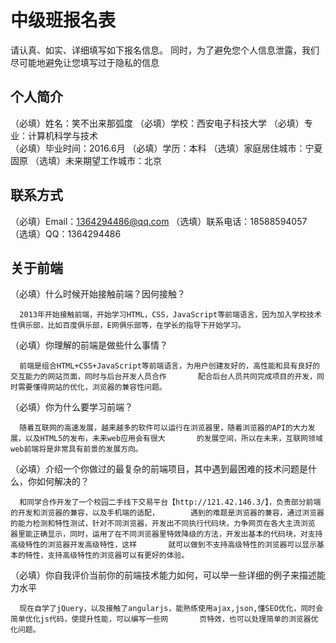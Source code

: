 # 中级班报名表

请认真、如实、详细填写如下报名信息。
同时，为了避免您个人信息泄露，我们尽可能地避免让您填写过于隐私的信息

## 个人简介

（必填）姓名：笑不出来那弧度
（必填）学校：西安电子科技大学
（必填）专业：计算机科学与技术  
（必填）毕业时间：2016.6月
（必填）学历：本科
（选填）家庭居住城市：宁夏固原
（选填）未来期望工作城市：北京

## 联系方式

（必填）Email：1364294486@qq.com
（选填）联系电话：18588594057
（选填）QQ：1364294486

## 关于前端

（必填）什么时候开始接触前端？因何接触？ 

      2013年开始接触前端，开始学习HTML，CSS，JavaScript等前端语言，因为加入学校技术性俱乐部，比如百度俱乐部，E网俱乐部等，在学长的指导下开始学习。

（必填）你理解的前端是做些什么事情？

      前端是组合HTML+CSS+JavaScript等前端语言，为用户创建友好的，高性能和具有良好的交互能力的网站页面，同时与后台开发人员合作       配合后台人员共同完成项目的开发，同时需要懂得网站的优化，浏览器的兼容性问题。

（必填）你为什么要学习前端？
    
      随着互联网的高速发展，越来越多的软件可以运行在浏览器里，随着浏览器的API的大力发展，以及HTML5的发布，未来web应用会有很大       的发展空间，所以在未来，互联网领域web前端将是非常具有前景的发展方向。

（必填）介绍一个你做过的最复杂的前端项目，其中遇到最困难的技术问题是什么，你如何解决的？

      和同学合作开发了一个校园二手线下交易平台【http://121.42.146.3/】，负责部分前端的开发和浏览器的兼容，以及手机端的适配，       遇到的难题是浏览器的兼容，通过浏览器的能力检测和特性测试，针对不同浏览器，开发出不同执行代码块，力争网页在各大主流浏览       器里能正确显示，同时，运用了在不同浏览器里特效降级的方法，开发出基本的代码块，对支持高级特性的浏览器开发高级特性，这样       就可以做到不支持高级特性的浏览器可以显示基本的特性，支持高级特性的浏览器可以有更好的体验。

（必填）你自我评价当前你的前端技术能力如何，可以举一些详细的例子来描述能力水平

      现在自学了jQuery，以及接触了angularjs，能熟练使用ajax,json,懂SEO优化，同时会简单优化js代码，使提升性能，可以编写一些网       页特效，也可以处理简单的浏览器优化问题。

